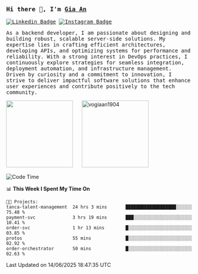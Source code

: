 ### <samp>Hi there 👋, I'm <a href="https://www.linkedin.com/in/vogiaan1904/" target="_blank">Gia An</a></samp>

<samp> [![Linkedin Badge](https://img.shields.io/badge/-LinkedIn-0e76a8?style=flat-square&logo=Linkedin&logoColor=white)](https://linkedin.com/in/vogiaan1904)
[![Instagram Badge](https://img.shields.io/badge/-Instagram-e4405f?style=flat-square&logo=Instagram&logoColor=white)](https://instagram.com/_.ja.ann_/) </samp> 

<samp>As a backend developer, I am passionate about designing and building robust, scalable server-side solutions. My expertise lies in crafting efficient architectures, developing APIs, and optimizing systems for performance and reliability. With a strong interest in DevOps practices, I continuously explore strategies for seamless integration, deployment automation, and infrastructure management. Driven by curiosity and a commitment to innovation, I strive to deliver impactful software solutions that enhance user experiences and contribute positively to the tech community.</samp>



<div>
  <img height="180em" src="https://github-readme-stats.vercel.app/api/top-langs/?username=vogiaan1904&show_icons=true&hide_border=true&layout=compact&langs_count=10&theme=transparent&include_orgs=true"/>
  &nbsp;&nbsp;&nbsp;&nbsp;
  <img height="180em" src="https://github-readme-stats.vercel.app/api?username=vogiaan1904&show_icons=true&hide_border=true&&count_private=true&include_all_commits=true&theme=transparent&locale=en" alt="vogiaan1904" />
</div>






<!--START_SECTION:waka-->
![Code Time](http://img.shields.io/badge/Code%20Time-1%2C050%20hrs%2055%20mins-blue)

📊 **This Week I Spent My Time On** 

```text
🐱‍💻 Projects: 
tanca-talent-management  24 hrs 3 mins       ███████████████████░░░░░░   75.48 % 
payment-svc              3 hrs 19 mins       ███░░░░░░░░░░░░░░░░░░░░░░   10.41 % 
order-svc                1 hr 13 mins        █░░░░░░░░░░░░░░░░░░░░░░░░   03.85 % 
protos                   55 mins             █░░░░░░░░░░░░░░░░░░░░░░░░   02.92 % 
order-orchestrator       50 mins             █░░░░░░░░░░░░░░░░░░░░░░░░   02.63 % 
```


 Last Updated on 14/06/2025 18:47:35 UTC
<!--END_SECTION:waka-->
